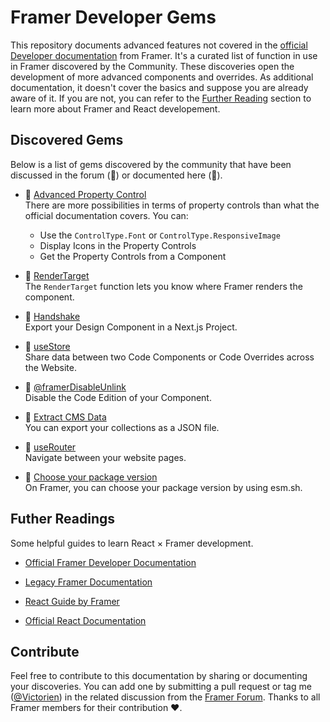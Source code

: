 # Framer Developer Gems
This repository documents advanced features not covered in the [official Developer documentation](https://www.framer.com/developers/) from Framer. It's a curated list of function in use in Framer discovered by the Community. These discoveries open the development of more advanced components and overrides. As additional documentation, it doesn't cover the basics and suppose you are already aware of it. If you are not, you can refer to the [Further Reading](#futher-readings) section to learn more about Framer and React developement.


## Discovered Gems

Below is a list of gems discovered by the community that have been discussed in the forum (💬) or documented here (📝). 

- 📝 [Advanced Property Control](./documentations/AdvancedPropertyControl.md) <br/>
  There are more possibilities in terms of property controls than what the official documentation covers. You can: 
   - Use the `ControlType.Font` or `ControlType.ResponsiveImage`
   - Display Icons in the Property Controls
   - Get the Property Controls from a Component

   
- 📝 [RenderTarget](./documentations/RenderTarget.md)<br/>
   The `RenderTarget` function lets you know where Framer renders the component.
   
- 📝 [Handshake](https://site-dsmwifrws-framer-app.vercel.app/developers/guides/handshake/) <br/>
  Export your Design Component in a Next.js Project.

- 📝 [useStore](./documentations/useStore.md)<br/>
  Share data between two Code Components or Code Overrides across the Website.

- 📝 [@framerDisableUnlink](./documentations/framerDisableUnlink.md)<br/>
  Disable the Code Edition of your Component.

- 📝 [Extract CMS Data](./documentations/ExtractingCMSData.md)<br/>
  You can export your collections as a JSON file.
  
- 💬 [useRouter](https://www.framer.community/c/developers/access-a-page-through-a-code-component#comment_wrapper_27167230)<br/>
 Navigate between your website pages.

- 💬 [Choose your package version](https://www.framer.community/c/bugs/spline-npm-package-is-not-up-to-date-in-framer)<br/>
  On Framer, you can choose your package version by using esm.sh.


## Futher Readings
Some helpful guides to learn React × Framer development.

- [Official Framer Developer Documentation](https://www.framer.com/developers/)

- [Legacy Framer Documentation](https://site-dsmwifrws-framer-app.vercel.app/developers/guides/)

- [React Guide by Framer](https://site-dsmwifrws-framer-app.vercel.app/books/framer-guide-to-react/)

- [Official React Documentation](https://react.dev/)

## Contribute

Feel free to contribute to this documentation by sharing or documenting your discoveries. You can add one by submitting a pull request or tag me ([@Victorien](https://www.framer.community/u/ef550bdb)) in the related discussion from the [Framer Forum](https://www.framer.community/). Thanks to all Framer members for their contribution ❤️.

 
